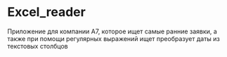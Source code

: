 # Excel_reader
Приложение для компании A7, которое ищет самые ранние заявки, а также при помощи регулярных выражений ищет преобразует даты из текстовых столбцов
